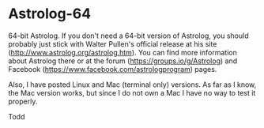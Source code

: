 # Astrolog-64
64-bit Astrolog. If you don't need a 64-bit version of Astrolog, you should probably just stick with Walter Pullen's official release at his site (http://www.astrolog.org/astrolog.htm). You can find more information about Astrolog there or at the forum (https://groups.io/g/Astrolog) and Facebook (https://www.facebook.com/astrologprogram) pages.

Also, I have posted Linux and Mac (terminal only) versions. As far as I know, the Mac version works, but since I do not own a Mac I have no way to test it properly.

Todd
